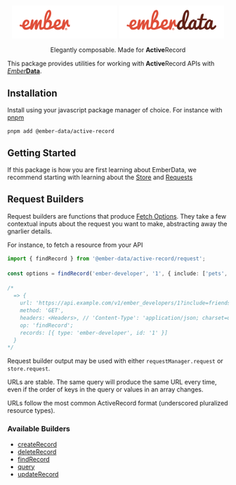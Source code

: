 <p align="center">
  <img
    class="project-logo"
    src="./ember-data-logo-dark.svg#gh-dark-mode-only"
    alt="EmberData ActiveRecord"
    width="240px"
    title="EmberData ActiveRecord"
    />
  <img
    class="project-logo"
    src="./ember-data-logo-light.svg#gh-light-mode-only"
    alt="EmberData ActiveRecord"
    width="240px"
    title="EmberData ActiveRecord"
    />
</p>

<p align="center">Elegantly composable. Made for <strong>Active</strong>Record</p>

This package provides utilities for working with **Active**Record APIs with [*Ember***Data**](https://github.com/emberjs/data/).

## Installation

Install using your javascript package manager of choice. For instance with [pnpm](https://pnpm.io/)

```no-highlight
pnpm add @ember-data/active-record
```

## Getting Started

If this package is how you are first learning about EmberData, we recommend starting with learning about the [Store](https://github.com/emberjs/data/blob/main/packages/store/README.md) and [Requests](https://github.com/emberjs/data/blob/main/packages/request/README.md)

## Request Builders

Request builders are functions that produce [Fetch Options](https://developer.mozilla.org/en-US/docs/Web/API/Fetch_API). They take a few contextual inputs about the request you want to make, abstracting away the gnarlier details.

For instance, to fetch a resource from your API

```ts
import { findRecord } from '@ember-data/active-record/request';

const options = findRecord('ember-developer', '1', { include: ['pets', 'friends'] });

/*
  => {
    url: 'https://api.example.com/v1/ember_developers/1?include=friends,pets',
    method: 'GET',
    headers: <Headers>, // 'Content-Type': 'application/json; charset=utf-8'
    op: 'findRecord';
    records: [{ type: 'ember-developer', id: '1' }]
  }
*/
```

Request builder output may be used with either `requestManager.request` or `store.request`.

URLs are stable. The same query will produce the same URL every time, even if the order of keys in
the query or values in an array changes.

URLs follow the most common ActiveRecord format (underscored pluralized resource types).

### Available Builders

- [createRecord]()
- [deleteRecord]()
- [findRecord]()
- [query]()
- [updateRecord]()
